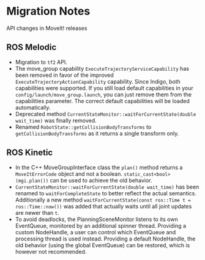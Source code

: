 # Migration Notes

API changes in MoveIt! releases

## ROS Melodic

- Migration to ``tf2`` API.
- The move_group capability ``ExecuteTrajectoryServiceCapability`` has been removed in favor of the improved ``ExecuteTrajectoryActionCapability`` capability. Since Indigo, both capabilities were supported. If you still load default capabilities in your ``config/launch/move_group.launch``, you can just remove them from the capabilities parameter. The correct default capabilities will be loaded automatically.
- Deprecated method ``CurrentStateMonitor::waitForCurrentState(double wait_time)`` was finally removed.
- Renamed ``RobotState::getCollisionBodyTransforms`` to ``getCollisionBodyTransforms`` as it returns a single transform only.

## ROS Kinetic

- In the C++ MoveGroupInterface class the ``plan()`` method returns a ``MoveItErrorCode`` object and not a boolean.
  `static_cast<bool>(mgi.plan())` can be used to achieve the old behavior.
- ``CurrentStateMonitor::waitForCurrentState(double wait_time)`` has been renamed to ``waitForCompleteState`` to better reflect the actual semantics. Additionally a new method ``waitForCurrentState(const ros::Time t = ros::Time::now())`` was added that actually waits until all joint updates are newer than ``t``.
- To avoid deadlocks, the PlanningSceneMonitor listens to its own EventQueue, monitored by an additional spinner thread.
  Providing a custom NodeHandle, a user can control which EventQueue and processing thread is used instead.
  Providing a default NodeHandle, the old behavior (using the global EventQueue) can be restored, which is however not recommended.
